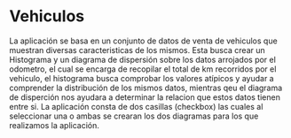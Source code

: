 # Vehiculos

La aplicación se basa en un conjunto de datos de venta de vehiculos que muestran diversas caracteristicas de los mismos. Esta busca crear un Histograma y un diagrama de dispersión sobre los datos arrojados por el odometro, el cual se encarga de recopilar el total de km recorridos por el vehiculo, el histograma busca comprobar los valores atípicos y ayudar a comprender la distribución de los mismos datos, mientras qeu el diagrama de disperción nos ayudara a determinar la relacion que estos datos tienen entre si.
La aplicación consta de dos casillas (checkbox) las cuales al seleccionar una o ambas se crearan los dos diagramas para los que realizamos la aplicación. 